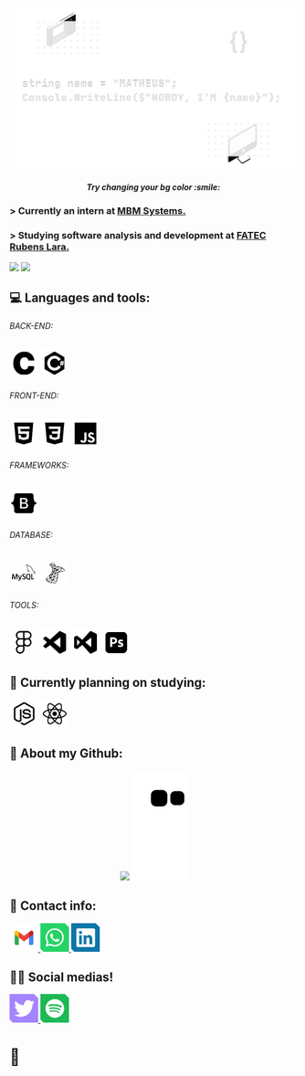 
<div align="center">
    <img src="https://github.com/matheusfladislau/MatheusFLadislau/blob/main/images/banner/Banner.png">
    <h5>Try changing your bg color :smile:</h5>
</div>
<h3 align="left"> > Currently an intern at <a href="http://www.mbmsystems.com.br">MBM Systems.</a></h3> 
<h3 align="left"> > Studying software analysis and development at <a href="https://fatecrl.edu.br">FATEC Rubens Lara.</a></h3>

<div>
    <img src="https://img.shields.io/github/watchers/matheusfladislau/MatheusFLadislau?color=black&logo=github&style=for-the-badge" />
    <img src="https://img.shields.io/github/followers/matheusfladislau?color=white&logo=github&style=for-the-badge"/>
</div>

## :computer: Languages and tools:
###### BACK-END:
<div>
  <img style="height: 50px;" src="https://github.com/matheusfladislau/MatheusFLadislau/blob/main/images/icons/C.png" />  
  <img style="height: 50px;" src="https://github.com/matheusfladislau/MatheusFLadislau/blob/main/images/icons/C%23.png" />
</div>

###### FRONT-END:
<div>
  <img style="height: 50px;" src="https://github.com/matheusfladislau/MatheusFLadislau/blob/main/images/icons/HTML5.png" />  
  <img style="height: 50px;" src="https://github.com/matheusfladislau/MatheusFLadislau/blob/main/images/icons/CSS3.png" />
  <img style="height: 50px;" src="https://github.com/matheusfladislau/MatheusFLadislau/blob/main/images/icons/JS.png" />
</div>

###### FRAMEWORKS:
<div>
  <img style="height: 50px;" src="https://github.com/matheusfladislau/MatheusFLadislau/blob/main/images/icons/BOOTSTRAP.png" />  
</div>

###### DATABASE:
<div>
  <img style="height: 50px;" src="https://github.com/matheusfladislau/MatheusFLadislau/blob/main/images/icons/SQL.png" />  
  <img style="height: 50px;" src="https://github.com/matheusfladislau/MatheusFLadislau/blob/main/images/icons/SQL_SERVER.png" />  
</div>

###### TOOLS:
<div>
  <img style="height: 50px;" src="https://github.com/matheusfladislau/MatheusFLadislau/blob/main/images/icons/FIGMA.png" />  
  <img style="height: 50px;" src="https://github.com/matheusfladislau/MatheusFLadislau/blob/main/images/icons/VS_CODE.png" />  
  <img style="height: 50px;" src="https://github.com/matheusfladislau/MatheusFLadislau/blob/main/images/icons/VS_STUDIO.png" />  
  <img style="height: 50px;" src="https://github.com/matheusfladislau/MatheusFLadislau/blob/main/images/icons/PS.png" />  
</div>

## :notebook_with_decorative_cover: Currently planning on studying:
<div>
  <img style="height: 50px;" src="https://github.com/matheusfladislau/MatheusFLadislau/blob/main/images/icons/NODEJS.png" />
  <img style="height: 50px;" src="https://github.com/matheusfladislau/MatheusFLadislau/blob/main/images/icons/REACT.png"</div>
</div>


## :mag_right: About my Github:
<div align="center">
    <img src="https://github-readme-stats.vercel.app/api?username=matheusfladislau&show_icons=true&theme=radical" />
    <img src="https://github.com/MatheusFLadislau/Snake/blob/output/github-contribution-grid-snake.svg">
</div>

## :pencil: Contact info:
<div>
  <a href="mailto:matheus.ladislaudesenv@gmail.com">
    <img style="height: 50px;" src="https://github.com/matheusfladislau/MatheusFLadislau/blob/main/images/icons/GMAIL.png" />
  </a>
  
  <a href="https://api.whatsapp.com/send/?phone=13988283989&text&type=phone_number&app_absent=0">
  <img style="height: 50px;" src="https://github.com/matheusfladislau/MatheusFLadislau/blob/main/images/icons/WPP.png" />
  </a>
    
  <a href="https://www.linkedin.com/in/matheus-ferreira-ladislau-a9351a233/">
    <img style="height: 50px;" src="https://github.com/matheusfladislau/MatheusFLadislau/blob/main/images/icons/LINKEDIN.png" />
  </a>
</div>

## :fist_right::fist_left: Social medias!
<div>
  <a href="https://twitter.com/mathusLADISLAU">
  <img style="height: 50px;" src="https://github.com/matheusfladislau/MatheusFLadislau/blob/main/images/icons/TWITTER.png" />
  </a>
  
  <a href="https://open.spotify.com/user/srg0icm3qauaurtdoq426g89d?si=139aeee947ac4acf">
    <img style="height: 50px;" src="https://github.com/matheusfladislau/MatheusFLadislau/blob/main/images/icons/SPOTIFY.png" />
  </a>
  
  <!--<a href="https://steamcommunity.com/id/mathus01/">
    <img style="height: 50px;" src="https://github.com/matheusfladislau/MatheusFLadislau/blob/main/images/icons/STEAM.png" />
  </a>-->
</div>

# :checkered_flag:
